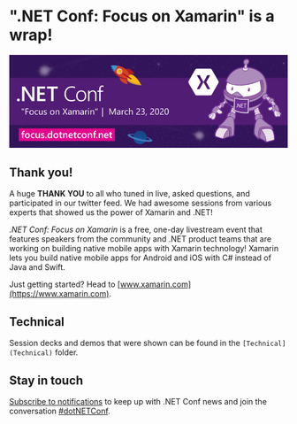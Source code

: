 # ".NET Conf: Focus on Xamarin" is a wrap!
[![](Creative/dotNETConf_800x266_email_eventInfo.png)](https://focus.dotnetconf.net)

## Thank you!

A huge **THANK YOU** to all who tuned in live, asked questions, and participated in our twitter feed. We had awesome sessions from various experts that showed us the power of Xamarin and .NET! 

*.NET Conf: Focus on Xamarin* is a free, one-day livestream event that features speakers from the community and .NET product teams that are working on building native mobile apps with Xamarin technology! Xamarin lets you build native mobile apps for Android and iOS with C# instead of Java and Swift.

Just getting started? Head to [www.xamarin.com](https://www.xamarin.com).

## Technical
Session decks and demos that were shown can be found in the `[Technical](Technical)` folder. 

## Stay in touch
[Subscribe to notifications](http://eepurl.com/gvEhgX) to keep up with .NET Conf news and join the conversation [#dotNETConf](https://twitter.com/search?q=%23dotnetconf).

